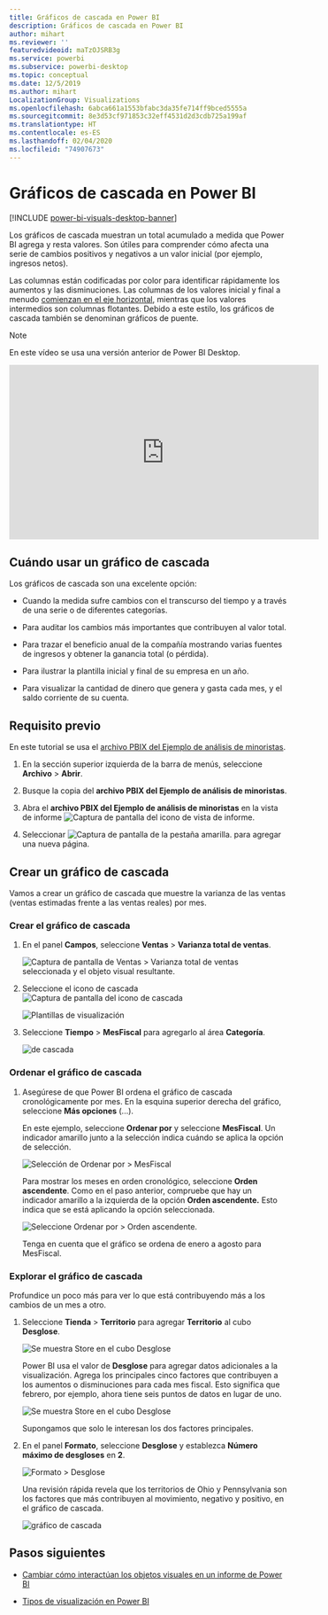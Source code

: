 ```yaml
---
title: Gráficos de cascada en Power BI
description: Gráficos de cascada en Power BI
author: mihart
ms.reviewer: ''
featuredvideoid: maTzOJSRB3g
ms.service: powerbi
ms.subservice: powerbi-desktop
ms.topic: conceptual
ms.date: 12/5/2019
ms.author: mihart
LocalizationGroup: Visualizations
ms.openlocfilehash: 6abca661a1553bfabc3da35fe714ff9bced5555a
ms.sourcegitcommit: 8e3d53cf971853c32eff4531d2d3cdb725a199af
ms.translationtype: HT
ms.contentlocale: es-ES
ms.lasthandoff: 02/04/2020
ms.locfileid: "74907673"
---
```

# <a name="waterfall-charts-in-power-bi"></a>Gráficos de cascada en Power BI

[!INCLUDE [power-bi-visuals-desktop-banner](../includes/power-bi-visuals-desktop-banner.md)]

Los gráficos de cascada muestran un total acumulado a medida que Power BI agrega y resta valores. Son útiles para comprender cómo afecta una serie de cambios positivos y negativos a un valor inicial (por ejemplo, ingresos netos).

Las columnas están codificadas por color para identificar rápidamente los aumentos y las disminuciones. Las columnas de los valores inicial y final a menudo [comienzan en el eje horizontal](https://support.office.com/article/Create-a-waterfall-chart-in-Office-2016-for-Windows-8de1ece4-ff21-4d37-acd7-546f5527f185#BKMK_Float "inicio en el eje horizontal"), mientras que los valores intermedios son columnas flotantes. Debido a este estilo, los gráficos de cascada también se denominan gráficos de puente.

   > [!NOTE]
   > En este vídeo se usa una versión anterior de Power BI Desktop.
   > 
   > 

<iframe width="560" height="315" src="https://www.youtube.com/embed/qKRZPBnaUXM" frameborder="0" allow="autoplay; encrypted-media" allowfullscreen></iframe>

## <a name="when-to-use-a-waterfall-chart"></a>Cuándo usar un gráfico de cascada

Los gráficos de cascada son una excelente opción:

* Cuando la medida sufre cambios con el transcurso del tiempo y a través de una serie o de diferentes categorías.

* Para auditar los cambios más importantes que contribuyen al valor total.

* Para trazar el beneficio anual de la compañía mostrando varias fuentes de ingresos y obtener la ganancia total (o pérdida).

* Para ilustrar la plantilla inicial y final de su empresa en un año.

* Para visualizar la cantidad de dinero que genera y gasta cada mes, y el saldo corriente de su cuenta.

## <a name="prerequisite"></a>Requisito previo

En este tutorial se usa el [archivo PBIX del Ejemplo de análisis de minoristas](https://download.microsoft.com/download/9/6/D/96DDC2FF-2568-491D-AAFA-AFDD6F763AE3/Retail%20Analysis%20Sample%20PBIX.pbix).

1. En la sección superior izquierda de la barra de menús, seleccione **Archivo** > **Abrir**.
   
2. Busque la copia del **archivo PBIX del Ejemplo de análisis de minoristas**.

1. Abra el **archivo PBIX del Ejemplo de análisis de minoristas** en la vista de informe ![Captura de pantalla del icono de vista de informe](media/power-bi-visualization-kpi/power-bi-report-view.png).

1. Seleccionar ![Captura de pantalla de la pestaña amarilla.](media/power-bi-visualization-kpi/power-bi-yellow-tab.png) para agregar una nueva página.


## <a name="create-a-waterfall-chart"></a>Crear un gráfico de cascada

Vamos a crear un gráfico de cascada que muestre la varianza de las ventas (ventas estimadas frente a las ventas reales) por mes.

### <a name="build-the-waterfall-chart"></a>Crear el gráfico de cascada

1. En el panel **Campos**, seleccione **Ventas** > **Varianza total de ventas**.

   ![Captura de pantalla de Ventas > Varianza total de ventas seleccionada y el objeto visual resultante.](media/power-bi-visualization-waterfall-charts/power-bi-bar.png)

1. Seleccione el icono de cascada ![Captura de pantalla del icono de cascada](media/power-bi-visualization-waterfall-charts/power-bi-waterfall-icon.png)

    ![Plantillas de visualización](media/power-bi-visualization-waterfall-charts/convert-waterfall.png)

1. Seleccione **Tiempo** > **MesFiscal** para agregarlo al área **Categoría**.

    ![de cascada](media/power-bi-visualization-waterfall-charts/power-bi-waterfall-month.png)

### <a name="sort-the-waterfall-chart"></a>Ordenar el gráfico de cascada

1. Asegúrese de que Power BI ordena el gráfico de cascada cronológicamente por mes. En la esquina superior derecha del gráfico, seleccione **Más opciones** (...).

    En este ejemplo, seleccione **Ordenar por** y seleccione **MesFiscal**. Un indicador amarillo junto a la selección indica cuándo se aplica la opción de selección.

    ![Selección de Ordenar por > MesFiscal](media/power-bi-visualization-waterfall-charts/power-bi-sort-by-fiscalmonth.png)
    
    Para mostrar los meses en orden cronológico, seleccione **Orden ascendente**. Como en el paso anterior, compruebe que hay un indicador amarillo a la izquierda de la opción **Orden ascendente.** Esto indica que se está aplicando la opción seleccionada.

    ![Seleccione Ordenar por > Orden ascendente.](media/power-bi-visualization-waterfall-charts/power-bi-waterfall-ascending.png)

    

    Tenga en cuenta que el gráfico se ordena de enero a agosto para MesFiscal.  

### <a name="explore-the-waterfall-chart"></a>Explorar el gráfico de cascada

Profundice un poco más para ver lo que está contribuyendo más a los cambios de un mes a otro.

1.  Seleccione **Tienda** > **Territorio** para agregar **Territorio** al cubo **Desglose**.

    ![Se muestra Store en el cubo Desglose](media/power-bi-visualization-waterfall-charts/power-bi-waterfall-breakdown.png)

    Power BI usa el valor de **Desglose** para agregar datos adicionales a la visualización. Agrega los principales cinco factores que contribuyen a los aumentos o disminuciones para cada mes fiscal. Esto significa que febrero, por ejemplo, ahora tiene seis puntos de datos en lugar de uno.  

    ![Se muestra Store en el cubo Desglose](media/power-bi-visualization-waterfall-charts/power-bi-waterfall-breakdown-default.png)

    Supongamos que solo le interesan los dos factores principales.

1. En el panel **Formato**, seleccione **Desglose** y establezca **Número máximo de desgloses** en **2**.

    ![Formato > Desglose](media/power-bi-visualization-waterfall-charts/power-bi-waterfall-breakdown-two.png)

    Una revisión rápida revela que los territorios de Ohio y Pennsylvania son los factores que más contribuyen al movimiento, negativo y positivo, en el gráfico de cascada.

    ![gráfico de cascada](media/power-bi-visualization-waterfall-charts/power-bi-axis-waterfall.png)

## <a name="next-steps"></a>Pasos siguientes

* [Cambiar cómo interactúan los objetos visuales en un informe de Power BI](../service-reports-visual-interactions.md)

* [Tipos de visualización en Power BI](power-bi-visualization-types-for-reports-and-q-and-a.md)
